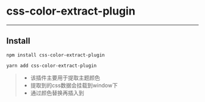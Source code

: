 # css-color-extract-plugin

---

Install
---

```
npm install css-color-extract-plugin

```

```
yarn add css-color-extract-plugin

```

> - 该插件主要用于提取主题颜色
> - 提取到的css数据会挂载到window下
> - 通过颜色替换再插入到<style>，可达到动态修改主题的目的

---

![演示图](./show.gif)

Usage

---

// webpack.config.js

```js
const CssColorExtractPlugin = require('css-color-extract-plugin').default;
const PRIMARY_COLOR = '#1890ff';
module.exports = {
    ...
    module: {
        rules: [
          {
            test: /\.css$/,
            exclude: '/\.module\.css$/',
            use: [
                "style-loader", 
                "css-loader", 
                {
                  loader: CssColorExtractPlugin.loader,
                  options: {
                    colors: [ PRIMARY_COLOR ]
                  }
              },
           ]
        },
        {
            test:  /\.module\.css$/,
            use: [
                "style-loader", 
                 {
                   loader: "css-loader", 
                   options: {
                     modules: true,
                     localIdentName: '[path][name]__[local]',
                   }
								},
                {
                    loader: CssColorExtractPlugin.loader,
                    options: {
                    colors: [ PRIMARY_COLOR ],
                    modules: true,
                    localIdentName: '[path][name]__[local]',
                  }
               },
            ]
        }
      ]
    }
   ...
   	plugins: [
      ...
      new CssColorExtractPlugin({ fileName: 'theme' }),
     ]
};
```
### 编译后会在html中插入theme.js，其内容类似以下

```js
window.CSS_EXTRACT_COLOR_PLUGIN = [
  {"source":".src-App-module__example {  background: #1890ff;}","fileName":"App.module.scss","matchColors":["#1890ff"]},
  {"source":".src-Header-module__example {  color: #1890ff;}","fileName":"Header.module.scss","matchColors":["#1890ff"]}
];
```

### 接着只要使用简单的正则即可替换主题色
```js

import React, { Component } from 'react';
import styles from './App.module.scss';
import { SketchPicker } from 'react-color';

function replaceColor(source, color, replaceColor) {
	return source.replace(new RegExp(`(:.*?\\s*)(${color})(\\b.*?)(?=})`, 'mig'), (group) => {
		return group.replace(new RegExp(`${color}`, 'mig'), replaceColor);
	});
}

const PRIMARY_COLOR = '#1890ff';

class App extends Component {
	
	async setColor(color) {
		const styleData = window.CSS_EXTRACT_COLOR_PLUGIN || [];
		const cssText = styleData.map((item) => item.source).join('');
		const styleText = replaceColor(cssText, PRIMARY_COLOR, color);
		const style = document.createElement('style');
		style.innerHTML = styleText;
		document.body.appendChild(style);
	}
	render() {
		return (
			<div className={styles['example']}>
				<SketchPicker onChangeComplete={(colorResult) => this.setColor(colorResult.hex)} />
			</div>
		);
	}
}

export default App;

```

## loader Options
```js
 {
	colors: string[]; // 匹配的颜色数组，如果出现颜色层次错误覆盖的情况，需要选上被覆盖的颜色，可通过该选项在不同的文件提取不同的颜色
	only?: boolean = true; // 仅提取选中颜色规则，否则会将整个文件提取进去
	modules?: boolean = false; 
	localIdentName?: string = '';
}

```

## plugin Options
```js
  {
		fileName?: string; // 提取颜色的文件名,不提供则直接嵌在 script标签中
	  variableName?: string = 'CSS_EXTRACT_COLOR_PLUGIN'; // 挂载到window的变量名， 默认 CSS_EXTRACT_COLOR_PLUGIN
}

```
**[example](https://github.com/m-Ryan/css-color-extract-plugin/tree/master/examples)**

**[一个更复杂的例子-RyanCMS内容管理系统](https://github.com/m-Ryan/RyanCMS/blob/master/fontend/config/webpack.config.js)**
